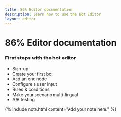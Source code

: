 ```yaml
---
title: 86% Editor documentation
description: Learn how to use the Bot Editor
layout: editor
---
```


# 86% Editor documentation


### First steps with the bot editor

* Sign-up
* Create your first bot 
* Add an end node
* Configure a user input
* Rules & conditions
* Make your scenario multi-lingual
* A/B testing

{% include note.html content="Add your note here." %}